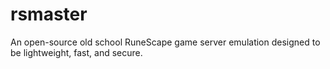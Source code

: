 # rsmaster
An open-source old school RuneScape game server emulation designed to be lightweight, fast, and secure.
